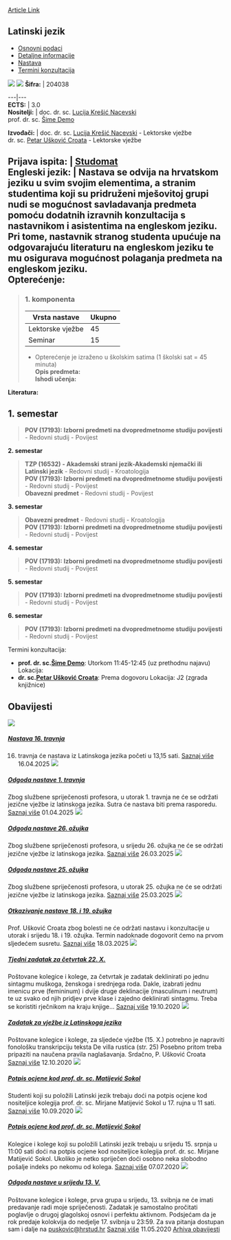 [Article Link](https://www.fhs.hr/predmet/latjez_d)

## Latinski jezik
  * [Osnovni podaci](https://www.fhs.hr/predmet/latjez_d#v1id-523776_332918_1_0 "Osnovni podaci")
  * [Detaljne informacije](https://www.fhs.hr/predmet/latjez_d#v1id-523776_332918_1_1 "Detaljne informacije")
  * [Nastava](https://www.fhs.hr/predmet/latjez_d#v1id-523776_332918_1_2 "Nastava")
  * [Termini konzultacija](https://www.fhs.hr/predmet/latjez_d#v1id-523776_332918_1_3 "Termini konzultacija")


[![](https://www.fhs.hr/img/flags/gif/hr.gif)](https://www.fhs.hr/predmet/latjez_d) [![](https://www.fhs.hr/img/flags/gif/gb.gif)](https://www.fhs.hr/en/course/latlan_a)
**Šifra:** |  204038  
  
---|---  
**ECTS:** |  3.0   
**Nositelji:** |  doc. dr. sc. [Lucija Krešić Nacevski](https://www.fhs.hr/djelatnik/lucija.kresic_nacevski)   
prof. dr. sc. [Šime Demo](https://www.fhs.hr/djelatnik/sime.demo)   
  
**Izvođači:** |  doc. dr. sc. [Lucija Krešić Nacevski](https://www.fhs.hr/djelatnik/lucija.kresic_nacevski) - Lektorske vježbe  
dr. sc. [Petar Ušković Croata](https://www.fhs.hr/djelatnik/petar.uskovic_croata) - Lektorske vježbe  
  
**Prijava ispita:** |  [Studomat](http://www.isvu.hr/studomat)  
**Engleski jezik:** |  Nastava se odvija na hrvatskom jeziku u svim svojim elementima, a stranim studentima koji su pridruženi mješovitoj grupi nudi se mogućnost savladavanja predmeta pomoću dodatnih izravnih konzultacija s nastavnikom i asistentima na engleskom jeziku. Pri tome, nastavnik stranog studenta upućuje na odgovarajuću literaturu na engleskom jeziku te mu osigurava mogućnost polaganja predmeta na engleskom jeziku.   
**Opterećenje:**  
---  
> ### 1. komponenta
> | Vrsta nastave | Ukupno  
> ---|---  
> Lektorske vježbe | 45  
> Seminar | 15  
> * Opterećenje je izraženo u školskim satima (1 školski sat = 45 minuta)   
**Opis predmeta:**  
> **Ishodi učenja:**  

  
**Literatura:**  

  
**1. semestar**  
---  
> **POV (17193): Izborni predmeti na dvopredmetnome studiju povijesti** - Redovni studij - Povijest  
>   
  
**2. semestar**  
> **TZP (16532) - Akademski strani jezik-Akademski njemački ili Latinski jezik** - Redovni studij - Kroatologija  
>  **POV (17193): Izborni predmeti na dvopredmetnome studiju povijesti** - Redovni studij - Povijest  
>  **Obavezni predmet** - Redovni studij - Povijest  
>   
  
**3. semestar**  
> **Obavezni predmet** - Redovni studij - Kroatologija  
>  **POV (17193): Izborni predmeti na dvopredmetnome studiju povijesti** - Redovni studij - Povijest  
>   
  
**4. semestar**  
> **POV (17193): Izborni predmeti na dvopredmetnome studiju povijesti** - Redovni studij - Povijest  
>   
  
**5. semestar**  
> **POV (17193): Izborni predmeti na dvopredmetnome studiju povijesti** - Redovni studij - Povijest  
>   
  
**6. semestar**  
> **POV (17193): Izborni predmeti na dvopredmetnome studiju povijesti** - Redovni studij - Povijest  
>   
Termini konzultacija: 
  * **prof. dr. sc.[Šime Demo](https://www.fhs.hr/djelatnik/sime.demo)**: 
Utorkom 11:45-12:45 (uz prethodnu najavu)
Lokacija: 
  * **dr. sc.[Petar Ušković Croata](https://www.fhs.hr/djelatnik/petar.uskovic_croata)**: 
Prema dogovoru
Lokacija: J2 (zgrada knjižnice) 


## Obavijesti
[ ![](https://www.fhs.hr/_pub/themes_static/hrstud2024/default/img/default_news.jpg) ](https://www.fhs.hr/predmet/latjez_d?@=21syh#news_117123)
#####  [Nastava 16. travnja](https://www.fhs.hr/predmet/latjez_d?@=21syh#news_117123)
16. travnja će nastava iz Latinskoga jezika početi u 13,15 sati. 
[Saznaj više](https://www.fhs.hr/predmet/latjez_d?@=21syh#news_117123)
16.04.2025
[ ![](https://www.fhs.hr/_pub/themes_static/hrstud2024/default/img/default_news.jpg) ](https://www.fhs.hr/predmet/latjez_d?@=21suw#news_117123)
#####  [Odgoda nastave 1. travnja](https://www.fhs.hr/predmet/latjez_d?@=21suw#news_117123)
Zbog službene spriječenosti profesora, u utorak 1. travnja ne će se održati jezične vježbe iz latinskoga jezika. Sutra će nastava biti prema rasporedu. 
[Saznaj više](https://www.fhs.hr/predmet/latjez_d?@=21suw#news_117123)
01.04.2025
[ ![](https://www.fhs.hr/_pub/themes_static/hrstud2024/default/img/default_news.jpg) ](https://www.fhs.hr/predmet/latjez_d?@=21ssx#news_117123)
#####  [Odgoda nastave 26. ožujka](https://www.fhs.hr/predmet/latjez_d?@=21ssx#news_117123)
Zbog službene spriječenosti profesora, u srijedu 26. ožujka ne će se održati jezične vježbe iz latinskoga jezika. 
[Saznaj više](https://www.fhs.hr/predmet/latjez_d?@=21ssx#news_117123)
26.03.2025
[ ![](https://www.fhs.hr/_pub/themes_static/hrstud2024/default/img/default_news.jpg) ](https://www.fhs.hr/predmet/latjez_d?@=21ss5#news_117123)
#####  [Odgoda nastave 25. ožujka](https://www.fhs.hr/predmet/latjez_d?@=21ss5#news_117123)
Zbog službene spriječenosti profesora, u utorak 25. ožujka ne će se održati jezične vježbe iz latinskoga jezika. 
[Saznaj više](https://www.fhs.hr/predmet/latjez_d?@=21ss5#news_117123)
25.03.2025
[ ![](https://www.fhs.hr/_pub/themes_static/hrstud2024/default/img/default_news.jpg) ](https://www.fhs.hr/predmet/latjez_d?@=21spu#news_117123)
#####  [Otkazivanje nastave 18. i 19. ožujka](https://www.fhs.hr/predmet/latjez_d?@=21spu#news_117123)
Prof. Ušković Croata zbog bolesti ne će održati nastavu i konzultacije u utorak i srijedu 18. i 19. ožujka. Termin nadoknade dogovorit ćemo na prvom sljedećem susretu. 
[Saznaj više](https://www.fhs.hr/predmet/latjez_d?@=21spu#news_117123)
18.03.2025
[ ![](https://www.fhs.hr/_pub/themes_static/hrstud2024/default/img/default_news.jpg) ](https://www.fhs.hr/predmet/latjez_d?@=21d3m#news_117123)
#####  [Tjedni zadatak za četvrtak 22. X.](https://www.fhs.hr/predmet/latjez_d?@=21d3m#news_117123)
Poštovane kolegice i kolege, za četvrtak je zadatak deklinirati po jednu sintagmu muškoga, ženskoga i srednjega roda. Dakle, izabrati jednu imenicu prve (femininum) i dvije druge deklinacije (masculinum i neutrum) te uz svako od njih pridjev prve klase i zajedno deklinirati sintagmu. Treba se koristiti rječnikom na kraju knjige... 
[Saznaj više](https://www.fhs.hr/predmet/latjez_d?@=21d3m#news_117123)
19.10.2020
[ ![](https://www.fhs.hr/_pub/themes_static/hrstud2024/default/img/default_news.jpg) ](https://www.fhs.hr/predmet/latjez_d?@=21cz1#news_117123)
#####  [Zadatak za vježbe iz Latinskoga jezika](https://www.fhs.hr/predmet/latjez_d?@=21cz1#news_117123)
Poštovane kolegice i kolege, za sljedeće vježbe (15. X.) potrebno je napraviti fonološku transkripciju teksta De villa rustica (str. 25) Posebno pritom treba pripaziti na naučena pravila naglašavanja. Srdačno, P. Ušković Croata 
[Saznaj više](https://www.fhs.hr/predmet/latjez_d?@=21cz1#news_117123)
12.10.2020
[ ![](https://www.fhs.hr/_pub/themes_static/hrstud2024/default/img/default_news.jpg) ](https://www.fhs.hr/predmet/latjez_d?@=21cn8#news_117123)
#####  [Potpis ocjene kod prof. dr. sc. Matijević Sokol](https://www.fhs.hr/predmet/latjez_d?@=21cn8#news_117123)
Studenti koji su položili Latinski jezik trebaju doći na potpis ocjene kod nositeljice kolegija prof. dr. sc. Mirjane Matijević Sokol u 17. rujna u 11 sati. 
[Saznaj više](https://www.fhs.hr/predmet/latjez_d?@=21cn8#news_117123)
10.09.2020
[ ![](https://www.fhs.hr/_pub/themes_static/hrstud2024/default/img/default_news.jpg) ](https://www.fhs.hr/predmet/latjez_d?@=21c5o#news_117123)
#####  [Potpis ocjene kod prof. dr. sc. Matijević Sokol](https://www.fhs.hr/predmet/latjez_d?@=21c5o#news_117123)
Kolegice i kolege koji su položili Latinski jezik trebaju u srijedu 15. srpnja u 11:00 sati doći na potpis ocjene kod nositeljice kolegija prof. dr. sc. Mirjane Matijević Sokol. Ukoliko je netko spriječen doći osobno neka slobodno pošalje indeks po nekomu od kolega. 
[Saznaj više](https://www.fhs.hr/predmet/latjez_d?@=21c5o#news_117123)
07.07.2020
[ ![](https://www.fhs.hr/_pub/themes_static/hrstud2024/default/img/default_news.jpg) ](https://www.fhs.hr/predmet/latjez_d?@=21ble#news_117123)
#####  [Odgoda nastave u srijedu 13. V.](https://www.fhs.hr/predmet/latjez_d?@=21ble#news_117123)
Poštovane kolegice i kolege, prva grupa u srijedu, 13. svibnja ne će imati predavanje radi moje spriječenosti. Zadatak je samostalno pročitati poglavlje o drugoj glagolskoj osnovi i perfektu aktivnom. Podsjećam da je rok predaje kolokvija do nedjelje 17. svibnja u 23:59. Za sva pitanja dostupan sam i dalje na puskovic@hrstud.hr 
[Saznaj više](https://www.fhs.hr/predmet/latjez_d?@=21ble#news_117123)
11.05.2020
[Arhiva obavijesti](https://www.fhs.hr/predmet/latjez_d?@=218dz#news_117123 "Arhiva obavijesti")
